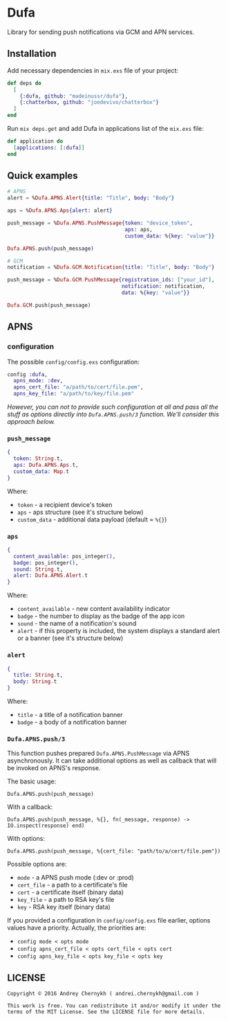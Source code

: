 # Dufa

Library for sending push notifications via GCM and APN services.

## Installation

Add necessary dependencies in `mix.exs` file of your project:

```elixir
def deps do
  [
    {:dufa, github: "madeinussr/dufa"},
    {:chatterbox, github: "joedevivo/chatterbox"}
  ]
end
```

Run `mix deps.get` and add Dufa in applications list of the `mix.exs` file:

```elixir
def application do
  [applications: [:dufa]]
end
```

## Quick examples

```elixir
# APNS
alert = %Dufa.APNS.Alert{title: "Title", body: "Body"}

aps = %Dufa.APNS.Aps{alert: alert}

push_message = %Dufa.APNS.PushMessage{token: "device_token",
                                      aps: aps,
                                      custom_data: %{key: "value"}}

Dufa.APNS.push(push_message)

# GCM
notification = %Dufa.GCM.Notification{title: "Title", body: "Body"}

push_message = %Dufa.GCM.PushMessage{registration_ids: ["your_id"],
                                     notification: notification,
                                     data: %{key: "value"}}

Dufa.GCM.push(push_message)
```

## APNS

### configuration

The possible `config/config.exs` configuration:

```elixir
config :dufa,
  apns_mode: :dev,
  apns_cert_file: "a/path/to/cert/file.pem",
  apns_key_file: "a/path/to/key/file.pem"
```

_However, you can not to provide such configuration at all and pass all the stuff as options directly into `Dufa.APNS.push/3` function._
_We'll consider this approach below._

### `push_message`

```elixir
{
  token: String.t,
  aps: Dufa.APNS.Aps.t,
  custom_data: Map.t
}
```

Where:

* `token` - a recipient device's token
* `aps` - aps structure (see it's structure below)
* `custom_data` - additional data payload (default = `%{}`)

### `aps`

```elixir
{
  content_available: pos_integer(),
  badge: pos_integer(),
  sound: String.t,
  alert: Dufa.APNS.Alert.t
}
```

Where:

* `content_available` - new content availability indicator
* `badge` - the number to display as the badge of the app icon
* `sound` - the name of a notification's sound
* `alert` - if this property is included, the system displays a standard alert or a banner (see it's structure below)

### `alert`

```elixir
{
  title: String.t,
  body: String.t
}
```

Where:

* `title` - a title of a notification banner
* `badge` - a body of a notification banner

### `Dufa.APNS.push/3`

This function pushes prepared `Dufa.APNS.PushMessage` via APNS asynchronously.
It can take additional options as well as callback that will be invoked on APNS's response.

The basic usage:

`Dufa.APNS.push(push_message)`

With a callback:

`Dufa.APNS.push(push_message, %{}, fn(_message, response) -> IO.inspect(response) end)`

With options:

`Dufa.APNS.push(push_message, %{cert_file: "path/to/a/cert/file.pem"})`

Possible options are:

* `mode` - a APNS push mode (:dev or :prod)
* `cert_file` - a path to a certificate's file
* `cert` - a certificate itself (binary data)
* `key_file` - a path to RSA key's file
* `key` - RSA key itself (binary data)

If you provided a configuration in `config/config.exs` file earlier, options values have a priority.
Actually, the priorities are:

* `config mode < opts mode`
* `config apns_cert_file < opts cert_file < opts cert`
* `config apns_key_file < opts key_file < opts key`

## LICENSE

    Copyright © 2016 Andrey Chernykh ( andrei.chernykh@gmail.com )

    This work is free. You can redistribute it and/or modify it under the
    terms of the MIT License. See the LICENSE file for more details.
